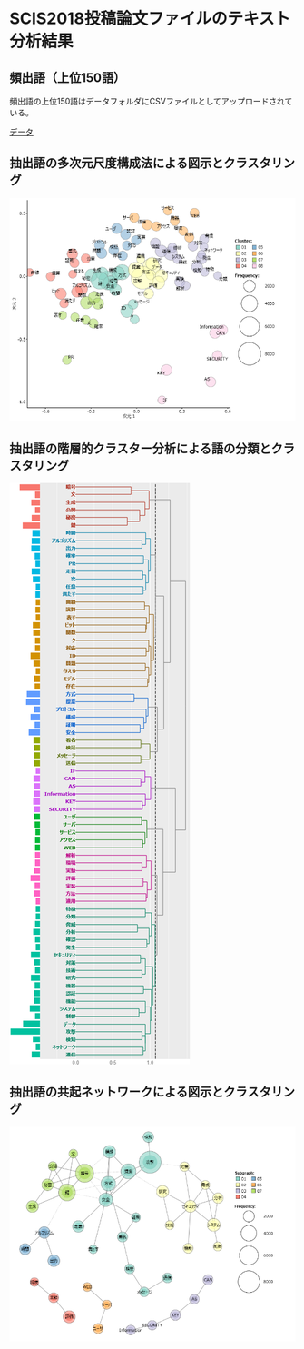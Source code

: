 SCIS2018投稿論文ファイルのテキスト分析結果
====

## 頻出語（上位150語）
頻出語の上位150語はデータフォルダにCSVファイルとしてアップロードされている。

[データ](/data/scis2018_extracted150.csv)

## 抽出語の多次元尺度構成法による図示とクラスタリング
![MDS](/data/scis2018_MDS.png)

## 抽出語の階層的クラスター分析による語の分類とクラスタリング
![HCA](/data/scis2018_HCA.png)

## 抽出語の共起ネットワークによる図示とクラスタリング
![CON](/data/scis2018_CON.png)
